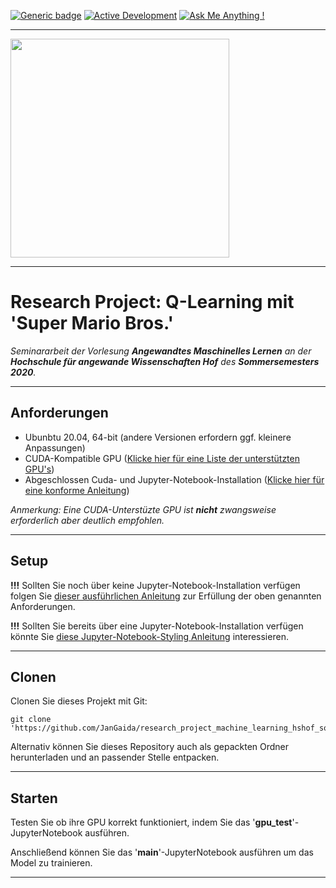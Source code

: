 [![Generic badge](https://img.shields.io/badge/License-Properitary-red.svg)](https://github.com/JanGaida/research_project_machine_learning_hshof_sose2020/blob/master/LICENSE.md)
[![Active Development](https://img.shields.io/badge/Maintenance%20Level-Actively%20Developed-brightgreen.svg)](https://github.com/JanGaida/research_project_machine_learning_hshof_sose2020/)
[![Ask Me Anything !](https://img.shields.io/badge/Ask%20me-anything-1abc9c.svg)](https://github.com/JanGaida/research_project_machine_learning_hshof_sose2020/issues)

---

 <img src="https://upload.wikimedia.org/wikipedia/commons/thumb/5/50/Logo_fh_hof.svg/2000px-Logo_fh_hof.svg.png" width="350">

---

# Research Project: Q-Learning mit 'Super Mario Bros.'

*Seminararbeit der Vorlesung **Angewandtes Maschinelles Lernen** an der **Hochschule für angewande Wissenschaften Hof** des **Sommersemesters 2020**.*

---

## Anforderungen
- Ubunbtu 20.04, 64-bit (andere Versionen erfordern ggf. kleinere Anpassungen)
- CUDA-Kompatible GPU (<a href="https://developer.nvidia.com/cuda-gpus">Klicke hier für eine Liste der unterstützten GPU's</a>)
- Abgeschlossen Cuda- und Jupyter-Notebook-Installation (<a href="https://github.com/JanGaida/research_project_machine_learning_hshof_sose2020/blob/master/setup_guide.md">Klicke hier für eine konforme Anleitung</a>)

*Anmerkung: Eine CUDA-Unterstüzte GPU ist <b>nicht</b> zwangsweise erforderlich aber deutlich empfohlen.*

---

## Setup

<b>!!!</b> Sollten Sie noch über keine Jupyter-Notebook-Installation verfügen folgen Sie <a href="https://github.com/JanGaida/research_project_machine_learning_hshof_sose2020/blob/master/setup_guide.md">dieser ausführlichen Anleitung<a> zur Erfüllung der oben genannten Anforderungen.
 
<b>!!!</b> Sollten Sie bereits über eine Jupyter-Notebook-Installation verfügen könnte Sie <a href="https://github.com/JanGaida/research_project_machine_learning_hshof_sose2020/blob/master/styling_guide.md">diese Jupyter-Notebook-Styling Anleitung</a> interessieren.

---

## Clonen

Clonen Sie dieses Projekt mit Git:

```
git clone 'https://github.com/JanGaida/research_project_machine_learning_hshof_sose2020.git'
```

Alternativ können Sie dieses Repository auch als gepackten Ordner herunterladen und an passender Stelle entpacken.

---

## Starten

Testen Sie ob ihre GPU korrekt funktioniert, indem Sie das '<b>gpu_test</b>'-JupyterNotebook ausführen.

Anschließend können Sie das '<b>main</b>'-JupyterNotebook ausführen um das Model zu trainieren.

---
